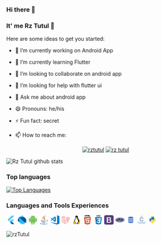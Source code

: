 ### Hi there 👋
### It' me Rz Tutul 👋

Here are some ideas to get you started:

- 🔭 I’m currently working on Android App
- 🌱 I’m currently learning Flutter
- 👯 I’m looking to collaborate on android app
- 🤔 I’m looking for help with flutter ui 
- 💬 Ask me about android app 

- 😄 Pronouns: he/his
- ⚡ Fun fact: secret
- 📫 How to reach me:   <p align="center">
<a href="https://www.facebook.com/rz.tutul.90" target="blank"><img align="center" src="https://cdn.jsdelivr.net/npm/simple-icons@3.0.1/icons/facebook.svg" alt="rztutul" height="30" width="30" /></a>
<a href="https://www.linkedin.com/in/rz-tutul-278b00159/" target="blank"><img align="center" src="https://cdn.jsdelivr.net/npm/simple-icons@3.0.1/icons/linkedin.svg" alt="rz tutul" height="30" width="30" /></a>

![Rz Tutul github stats](https://github-readme-stats.vercel.app/api?username=RzTutul&show_icons=true&theme=gruvbox)

### Top languages

[![Top Languages](https://github-readme-stats.vercel.app/api/top-langs/?username=RzTutul)](https://github.com/RzTutul/github-readme-stats)
### Languages and Tools Experiences 

<p align="left">
    <img src="https://raw.githubusercontent.com/github/explore/80688e429a7d4ef2fca1e82350fe8e3517d3494d/topics/flutter/flutter.png" alt="flutter" width="25" height="25" />
  <img src="https://raw.githubusercontent.com/github/explore/80688e429a7d4ef2fca1e82350fe8e3517d3494d/topics/dart/dart.png" alt="dart" width="25" height="25" />
   <img src="https://raw.githubusercontent.com/github/explore/80688e429a7d4ef2fca1e82350fe8e3517d3494d/topics/android/android.png" alt="android" width="25" height="25" />
  <img src="https://raw.githubusercontent.com/github/explore/80688e429a7d4ef2fca1e82350fe8e3517d3494d/topics/java/java.png" alt="java" width="25" height="25" />
<img src="https://raw.githubusercontent.com/github/explore/80688e429a7d4ef2fca1e82350fe8e3517d3494d/topics/visual-studio-code/visual-studio-code.png" alt="vscode" width="25" height="25" />
  <img src="https://raw.githubusercontent.com/github/explore/80688e429a7d4ef2fca1e82350fe8e3517d3494d/topics/laravel/laravel.png" alt="laravel" width="25" height="25" />
<img src="https://raw.githubusercontent.com/github/explore/80688e429a7d4ef2fca1e82350fe8e3517d3494d/topics/linux/linux.png" alt="linux" width="25" height="25" />
<img src="https://raw.githubusercontent.com/github/explore/80688e429a7d4ef2fca1e82350fe8e3517d3494d/topics/html/html.png" alt="html" width="25" height="25" />
<img src="https://raw.githubusercontent.com/github/explore/80688e429a7d4ef2fca1e82350fe8e3517d3494d/topics/css/css.png" alt="css" width="25" height="25" />
<img src="https://raw.githubusercontent.com/github/explore/80688e429a7d4ef2fca1e82350fe8e3517d3494d/topics/bootstrap/bootstrap.png" alt="bootstrap" width="25" height="25" />
<img src="https://raw.githubusercontent.com/github/explore/80688e429a7d4ef2fca1e82350fe8e3517d3494d/topics/php/php.png" alt="php" width="25" height="25" />
<img src="https://raw.githubusercontent.com/github/explore/80688e429a7d4ef2fca1e82350fe8e3517d3494d/topics/sql/sql.png" alt="sql" width="25" height="25" />
<img src="https://raw.githubusercontent.com/github/explore/80688e429a7d4ef2fca1e82350fe8e3517d3494d/topics/c/c.png" alt="c" width="25" height="25" />
<img src="https://raw.githubusercontent.com/github/explore/80688e429a7d4ef2fca1e82350fe8e3517d3494d/topics/python/python.png" alt="python" width="25" height="25" />
</p>



<img src="https://komarev.com/ghpvc/?username=RzTutul" alt="rzTutul" />

